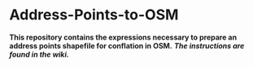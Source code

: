 Address-Points-to-OSM
=====================
**This repository contains the expressions necessary to prepare an address points shapefile for conflation in OSM.**
***The instructions are found in the wiki.***
